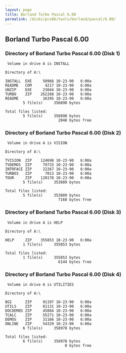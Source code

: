 ```yaml
---
layout: page
title: Borland Turbo Pascal 6.00
permalink: /disks/pcx86/tools/borland/pascal/6.00/
---
```


Borland Turbo Pascal 6.00
-------------------------

### Directory of Borland Turbo Pascal 6.00 (Disk 1)

     Volume in drive A is INSTALL    
    
    Directory of A:\
    
    INSTALL  EXE     50966 10-23-90   6:00a
    README   COM      4217 10-23-90   6:00a
    UNZIP    EXE     23044 10-23-90   6:00a
    TURBO    ZIP    262268 10-23-90   6:00a
    README           16395 10-23-90   6:00a
            5 file(s)     356890 bytes
    
    Total files listed:
            5 file(s)     356890 bytes
                            2048 bytes free

### Directory of Borland Turbo Pascal 6.00 (Disk 2)

     Volume in drive A is VISION     
    
    Directory of A:\
    
    TVISION  ZIP    124698 10-23-90   6:00a
    TVDEMOS  ZIP     79733 10-23-90   6:00a
    INTRFACE ZIP     22267 10-23-90   6:00a
    TURBO3   ZIP      7013 10-23-90   6:00a
    TOUR     ZIP    120178 10-23-90   6:00a
            5 file(s)     353889 bytes
    
    Total files listed:
            5 file(s)     353889 bytes
                            7168 bytes free

### Directory of Borland Turbo Pascal 6.00 (Disk 3)

     Volume in drive A is HELP       
    
    Directory of A:\
    
    HELP     ZIP    355853 10-23-90   6:00a
            1 file(s)     355853 bytes
    
    Total files listed:
            1 file(s)     355853 bytes
                            6144 bytes free

### Directory of Borland Turbo Pascal 6.00 (Disk 4)

     Volume in drive A is UTILITIES  
    
    Directory of A:\
    
    BGI      ZIP     91197 10-23-90   6:00a
    UTILS    ZIP     81131 10-23-90   6:00a
    DOCDEMOS ZIP     45884 10-23-90   6:00a
    TCALC    ZIP     55271 10-23-90   6:00a
    DEMOS    ZIP     31166 10-23-90   6:00a
    ONLINE   ZIP     54329 10-23-90   6:00a
            6 file(s)     358978 bytes
    
    Total files listed:
            6 file(s)     358978 bytes
                               0 bytes free
